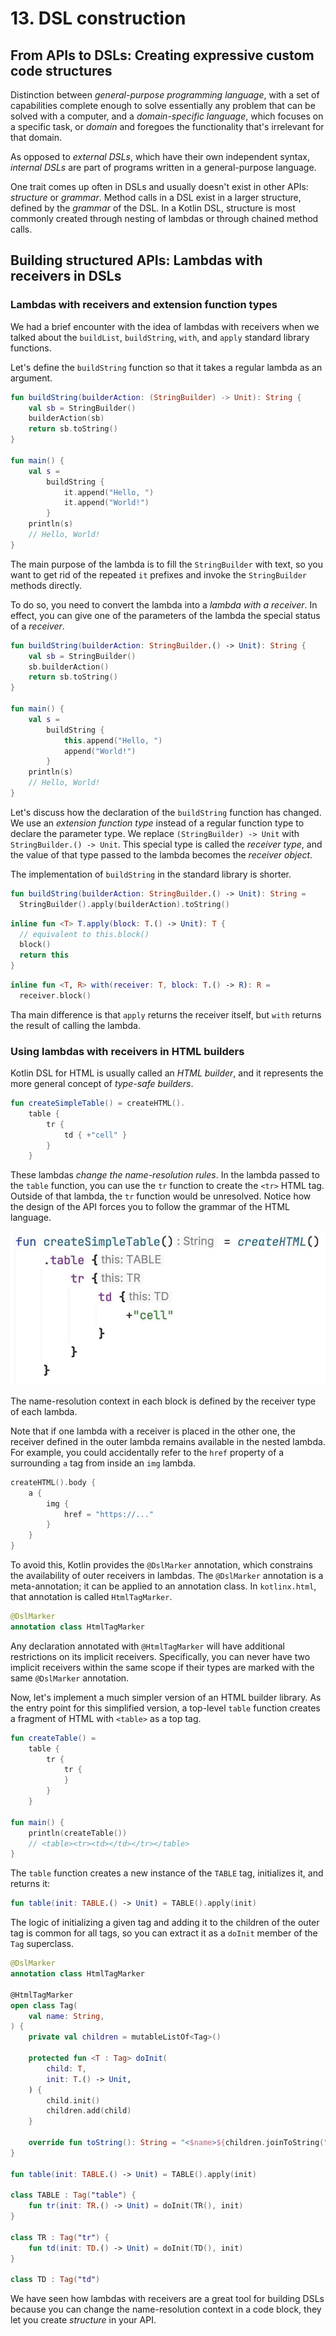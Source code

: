 # 13. DSL construction

## From APIs to DSLs: Creating expressive custom code structures

Distinction between _general-purpose programming language_, with a set of capabilities complete enough to solve essentially any problem that can be solved with a computer, and a _domain-specific language_, which focuses on a specific task, or _domain_ and foregoes the functionality that's irrelevant for that domain.

As opposed to _external DSLs_, which have their own independent syntax, _internal DSLs_ are part of programs written in a general-purpose language.

One trait comes up often in DSLs and usually doesn't exist in other APIs: _structure_ or _grammar_. Method calls in a DSL exist in a larger structure, defined by the _grammar_ of the DSL. In a Kotlin DSL, structure is most commonly created through nesting of lambdas or through chained method calls.

## Building structured APIs: Lambdas with receivers in DSLs

### Lambdas with receivers and extension function types

We had a brief encounter with the idea of lambdas with receivers when we talked about the `buildList`, `buildString`, `with`, and `apply` standard library functions.

Let's define the `buildString` function so that it takes a regular lambda as an argument.

```kotlin
fun buildString(builderAction: (StringBuilder) -> Unit): String {
    val sb = StringBuilder()
    builderAction(sb)
    return sb.toString()
}

fun main() {
    val s =
        buildString {
            it.append("Hello, ")
            it.append("World!")
        }
    println(s)
    // Hello, World!
}
```

The main purpose of the lambda is to fill the `StringBuilder` with text, so you want to get rid of the repeated `it` prefixes and invoke the `StringBuilder` methods directly.

To do so, you need to convert the lambda into a _lambda with a receiver_. In effect, you can give one of the parameters of the lambda the special status of a _receiver_.

```kotlin
fun buildString(builderAction: StringBuilder.() -> Unit): String {
    val sb = StringBuilder()
    sb.builderAction()
    return sb.toString()
}

fun main() {
    val s =
        buildString {
            this.append("Hello, ")
            append("World!")
        }
    println(s)
    // Hello, World!
}
```

Let's discuss how the declaration of the `buildString` function has changed. We use an _extension function type_ instead of a regular function type to declare the parameter type. We replace `(StringBuilder) -> Unit` with `StringBuilder.() -> Unit`. This special type is called the _receiver type_, and the value of that type passed to the lambda becomes the _receiver object_.

The implementation of `buildString` in the standard library is shorter.

```kotlin
fun buildString(builderAction: StringBuilder.() -> Unit): String =
  StringBuilder().apply(builderAction).toString()
```

```kotlin
inline fun <T> T.apply(block: T.() -> Unit): T {
  // equivalent to this.block()
  block()
  return this
}
```

```kotlin
inline fun <T, R> with(receiver: T, block: T.() -> R): R =
  receiver.block()
```

Tha main difference is that `apply` returns the receiver itself, but `with` returns the result of calling the lambda.

### Using lambdas with receivers in HTML builders

Kotlin DSL for HTML is usually called an _HTML builder_, and it represents the more general concept of _type-safe builders_.

```kotlin
fun createSimpleTable() = createHTML().
    table {
        tr {
            td { +"cell" }
        }
    }
```

These lambdas _change the name-resolution rules_. In the lambda passed to the `table` function, you can use the `tr` function to create the `<tr>` HTML tag. Outside of that lambda, the `tr` function would be unresolved. Notice how the design of the API forces you to follow the grammar of the HTML language.

![receiver-types](../../assets/dsl-receiver-types.png)

The name-resolution context in each block is defined by the receiver type of each lambda.

Note that if one lambda with a receiver is placed in the other one, the receiver defined in the outer lambda remains available in the nested lambda. For example, you could accidentally refer to the `href` property of a surrounding `a` tag from inside an `img` lambda.

```kotlin
createHTML().body {
    a {
        img {
            href = "https://..."
        }
    }
}
```

To avoid this, Kotlin provides the `@DslMarker` annotation, which constrains the availability of outer receivers in lambdas. The `@DslMarker` annotation is a meta-annotation; it can be applied to an annotation class. In `kotlinx.html`, that annotation is called `HtmlTagMarker`.

```kotlin
@DslMarker
annotation class HtmlTagMarker
```

Any declaration annotated with `@HtmlTagMarker` will have additional restrictions on its implicit receivers. Specifically, you can never have two implicit receivers within the same scope if their types are marked with the same `@DslMarker` annotation.

Now, let's implement a much simpler version of an HTML builder library. As the entry point for this simplified version, a top-level `table` function creates a fragment of HTML with `<table>` as a top tag.

```kotlin
fun createTable() =
    table {
        tr {
            tr {
            }
        }
    }

fun main() {
    println(createTable())
    // <table><tr><td></td></tr></table>
}
```

The `table` function creates a new instance of the `TABLE` tag, initializes it, and returns it:

```kotlin
fun table(init: TABLE.() -> Unit) = TABLE().apply(init)
```

The logic of initializing a given tag and adding it to the children of the outer tag is common for all tags, so you can extract it as a `doInit` member of the `Tag` superclass.

```kotlin
@DslMarker
annotation class HtmlTagMarker

@HtmlTagMarker
open class Tag(
    val name: String,
) {
    private val children = mutableListOf<Tag>()

    protected fun <T : Tag> doInit(
        child: T,
        init: T.() -> Unit,
    ) {
        child.init()
        children.add(child)
    }

    override fun toString(): String = "<$name>${children.joinToString("")}</$name>"
}

fun table(init: TABLE.() -> Unit) = TABLE().apply(init)

class TABLE : Tag("table") {
    fun tr(init: TR.() -> Unit) = doInit(TR(), init)
}

class TR : Tag("tr") {
    fun td(init: TD.() -> Unit) = doInit(TD(), init)
}

class TD : Tag("td")
```

We have seen how lambdas with receivers are a great tool for building DSLs because you can change the name-resolution context in a code block, they let you create _structure_ in your API.

